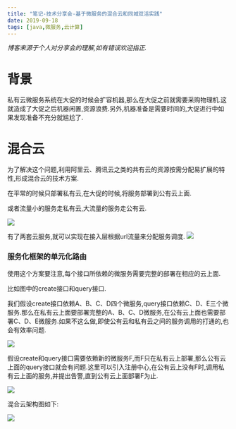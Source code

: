 ```yaml
---
title: "笔记-技术分享会-基于微服务的混合云和同城双活实践"
date: 2019-09-18
tags: [java,微服务,云计算]
---
```


*博客来源于个人对分享会的理解,如有错误欢迎指正.*

# 背景

私有云微服务系统在大促的时候会扩容机器,那么在大促之前就需要采购物理机.这就造成了大促之后机器闲置,资源浪费.另外,机器准备是需要时间的,大促进行中如果发现准备不充分就尴尬了.

# 混合云

为了解决这个问题,利用阿里云、腾讯云之类的共有云的资源按需分配易扩展的特性,形成混合云的技术方案.

在平常的时候只部署私有云,在大促的时候,将服务部署到公有云上面.

或者流量小的服务走私有云,大流量的服务走公有云.

![](https://img.geyuxu.com/15687748456398.jpg)

有了两套云服务,就可以实现在接入层根据url流量来分配服务调度.
![](https://img.geyuxu.com/15687753014629.jpg)

### 服务化框架的单元化路由

使用这个方案要注意,每个接口所依赖的微服务需要完整的部署在相应的云上面.

比如图中的create接口和query接口.

我们假设create接口依赖A、B、C、D四个微服务,query接口依赖C、D、E三个微服务.那么在私有云上面要部署完整的A、B、C、D微服务,在公有云上面也需要部署C、D、E微服务.如果不这么做,即使公有云和私有云之间的服务调用的打通的,也会有效率问题.

![](https://img.geyuxu.com/15687760135631.jpg)

假设create和query接口需要依赖新的微服务F,而F只在私有云上部署,那么公有云上面的query接口就会有问题.这里可以引入注册中心,在公有云上没有F时,调用私有云上面的服务,并提出告警,直到公有云上面部署F为止.

![](https://img.geyuxu.com/15687771214775.jpg)

混合云架构图如下:

![](https://img.geyuxu.com/15687778982744.jpg)


